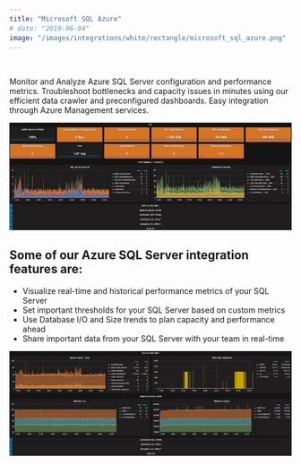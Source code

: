```yaml
---
title: "Microsoft SQL Azure"
# date: "2019-06-04"
image: "/images/integrations/white/rectangle/microsoft_sql_azure.png"
---
```


 

<!-- ![Microsoft_SQL_Azure](images/integrations/white/rectangle/microsoft_sql_azure.png) -->



Monitor and Analyze Azure SQL Server configuration and performance metrics. Troubleshoot bottlenecks and capacity issues in minutes using our efficient data crawler and preconfigured dashboards. Easy integration through Azure Management services.


![Azure SQL KPIs](images/integrations/posts//mssql1.png)


## Some of our Azure SQL Server integration features are:

* Visualize real-time and historical performance metrics of your SQL Server
* Set important thresholds for your SQL Server based on custom metrics
* Use Database I/O and Size trends to plan capacity and performance ahead
* Share important data from your SQL Server with your team in real-time


![Azure SQL capacity trending](images/integrations/posts//mssql2.png)
